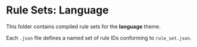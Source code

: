 # Rule Sets: Language

This folder contains compiled rule sets for the **language** theme.

Each `.json` file defines a named set of rule IDs conforming to `rule_set.json`.
